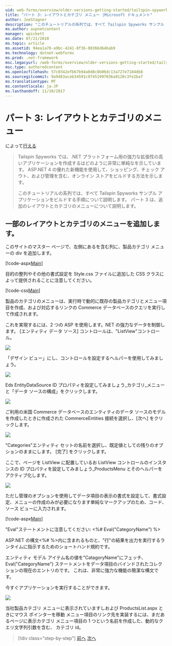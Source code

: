 ```yaml
---
uid: web-forms/overview/older-versions-getting-started/tailspin-spyworks/tailspin-spyworks-part-3
title: "パート 3: レイアウトとカテゴリ メニュー |Microsoft ドキュメント"
author: JoeStagner
description: "このチュートリアルの系列では、すべて Tailspin Spyworks サンプル アプリケーションをビルドする手順について説明します。 パート 3 は、追加のレイアウトとカテゴリのメニューについて説明します。"
ms.author: aspnetcontent
manager: wpickett
ms.date: 07/21/2010
ms.topic: article
ms.assetid: 94ea1a70-a9bc-4241-8f36-08366d64bab9
ms.technology: dotnet-webforms
ms.prod: .net-framework
msc.legacyurl: /web-forms/overview/older-versions-getting-started/tailspin-spyworks/tailspin-spyworks-part-3
msc.type: authoredcontent
ms.openlocfilehash: 57c0342efb67b94a0d8c8b06dc13a727e7184db8
ms.sourcegitcommit: 9a9483aceb34591c97451997036a9120c3fe2baf
ms.translationtype: MT
ms.contentlocale: ja-JP
ms.lasthandoff: 11/10/2017
---
```

<a name="part-3-layout-and-category-menu"></a>パート 3: レイアウトとカテゴリのメニュー
====================
によって[行える](https://github.com/JoeStagner)

> Tailspin Spyworks では、.NET プラットフォーム用の強力な拡張性の高いアプリケーションを作成するはどのように非常に単純なを示しています。 ASP.NET 4 の優れた新機能を使用して、ショッピング、チェック アウト、および管理を含む、オンライン ストアをビルドする方法を示します。
> 
> このチュートリアルの系列では、すべて Tailspin Spyworks サンプル アプリケーションをビルドする手順について説明します。 パート 3 は、追加のレイアウトとカテゴリのメニューについて説明します。


## <a id="_Toc260221669"></a>一部のレイアウトとカテゴリのメニューを追加します。

このサイトのマスター ページで、左側にあるを含む列に、製品カテゴリ メニューの div を追加します。

[!code-aspx[Main](tailspin-spyworks-part-3/samples/sample1.aspx)]

目的の整列やその他の書式設定を Style.css ファイルに追加した CSS クラスによって提供されることに注意してください。

[!code-css[Main](tailspin-spyworks-part-3/samples/sample2.css)]

製品のカテゴリのメニューは、実行時で動的に既存の製品カテゴリとメニュー項目を作成、および対応するリンクの Commerce データベースのクエリを実行して作成されます。

これを実現するには、2 つの ASP を使用します。NET の強力なデータを制御します。 [エンティティ データ ソース] コントロールは、"ListView"コントロール。

![](tailspin-spyworks-part-3/_static/image1.jpg)

「デザイン ビュー」にし、コントロールを設定するヘルパーを使用してみましょう。

![](tailspin-spyworks-part-3/_static/image2.jpg)

Eds EntityDataSource ID プロパティを設定してみましょう\_カテゴリ\_メニューと「データ ソースの構成」をクリックします。

![](tailspin-spyworks-part-3/_static/image3.jpg)

ご利用の米国 Commerce データベースのエンティティのデータ ソースのモデルを作成したときに作成された CommerceEntities 接続を選択し、[次へ] をクリックします。

![](tailspin-spyworks-part-3/_static/image4.jpg)

"Categories"エンティティ セットの名前を選択し、既定値としての残りのオプションのままにします。 [完了] をクリックします。

ここで、ページを ListView に配置しているお ListView コントロールのインスタンスの ID プロパティを設定してみましょう\_ProductsMenu とそのヘルパーをアクティブ化します。

![](tailspin-spyworks-part-3/_static/image5.jpg)

ただし管理のオプションを使用してデータ項目の表示の書式を設定して、書式設定、メニューの作成のみが必要になります単純なマークアップのため、コード、ソース ビューに入力されます。

[!code-aspx[Main](tailspin-spyworks-part-3/samples/sample3.aspx)]

"Eval"ステートメントに注意してください: &lt;%# Eval("CategoryName") %&gt;

ASP.NET の構文&lt;%# %&gt;内に含まれるものと、"行"の結果を出力を実行するランタイムに指示するためのショートハンド規約です。

エンティティ モデル アイテム名の値を"CatagoryName"にフェッチ、Eval("CategoryName") ステートメントをデータ項目のバインドされたコレクションの現在のエントリのです。 これは、非常に強力な機能の簡潔な構文です。

今すぐアプリケーションを実行することができます。

![](tailspin-spyworks-part-3/_static/image6.jpg)

当社製品カテゴリ メニューに表示されていますしおよび ProductsList.aspx ときにマウス ポインターを移動 メニュー項目のリンク先を実装するには、まだあるページに表示カテゴリ メニュー項目の 1 つという名前を作成した、動的なクエリ文字列引数を含む、 カテゴリ id。

>[!div class="step-by-step"]
[前へ](tailspin-spyworks-part-2.md)
[次へ](tailspin-spyworks-part-4.md)
